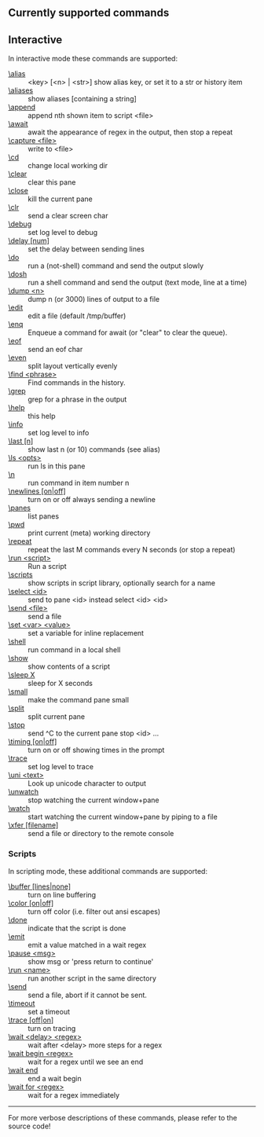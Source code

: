 <h2>Currently supported commands</h2>

<h2>Interactive</h2>

In interactive mode these commands are supported:

<dl>
<dt><a href="https://github.com/bduggan/tmeta/blob/master/lib/tmeta/commander.rakumod#L54">\alias</a></dt>
<dd>&lt;key&gt; [&lt;n&gt; | &lt;str&gt;] show alias key, or set it to a str or history item</dd>
<dt><a href="https://github.com/bduggan/tmeta/blob/master/lib/tmeta/commander.rakumod#L44">\aliases</a></dt>
<dd>show aliases [containing a string]</dd>
<dt><a href="https://github.com/bduggan/tmeta/blob/master/lib/tmeta/commander.rakumod#L14">\append</a></dt>
<dd>append nth shown item to script &lt;file&gt;</dd>
<dt><a href="https://github.com/bduggan/tmeta/blob/master/lib/tmeta/commander/godot.rakumod#L12">\await</a></dt>
<dd>await the appearance of regex in the output, then stop a repeat</dd>
<dt><a href="https://github.com/bduggan/tmeta/blob/master/lib/tmeta/commands.rakumod#L127">\capture &lt;file&gt;</a></dt>
<dd>write to &lt;file&gt;</dd>
<dt><a href="https://github.com/bduggan/tmeta/blob/master/lib/tmeta/commands.rakumod#L242">\cd</a></dt>
<dd>change local working dir</dd>
<dt><a href="https://github.com/bduggan/tmeta/blob/master/lib/tmeta/commands.rakumod#L309">\clear</a></dt>
<dd>clear this pane</dd>
<dt><a href="https://github.com/bduggan/tmeta/blob/master/lib/tmeta/commands.rakumod#L147">\close</a></dt>
<dd>kill the current pane</dd>
<dt><a href="https://github.com/bduggan/tmeta/blob/master/lib/tmeta/commander/shellish.rakumod#L36">\clr</a></dt>
<dd>send a clear screen char</dd>
<dt><a href="https://github.com/bduggan/tmeta/blob/master/lib/tmeta/commands.rakumod#L117">\debug</a></dt>
<dd>set log level to debug</dd>
<dt><a href="https://github.com/bduggan/tmeta/blob/master/lib/tmeta/commands.rakumod#L326">\delay [num]</a></dt>
<dd>set the delay between sending lines</dd>
<dt><a href="https://github.com/bduggan/tmeta/blob/master/lib/tmeta/commands.rakumod#L258">\do</a></dt>
<dd>run a (not-shell) command and send the output slowly</dd>
<dt><a href="https://github.com/bduggan/tmeta/blob/master/lib/tmeta/commands.rakumod#L296">\dosh</a></dt>
<dd>run a shell command and send the output (text mode, line at a time)</dd>
<dt><a href="https://github.com/bduggan/tmeta/blob/master/lib/tmeta/commands.rakumod#L231">\dump &lt;n&gt;</a></dt>
<dd>dump n (or 3000) lines of output to a file</dd>
<dt><a href="https://github.com/bduggan/tmeta/blob/master/lib/tmeta/commander.rakumod#L36">\edit</a></dt>
<dd>edit a file (default /tmp/buffer)</dd>
<dt><a href="https://github.com/bduggan/tmeta/blob/master/lib/tmeta/commander/godot.rakumod#L42">\enq</a></dt>
<dd>Enqueue a command for await (or "clear" to clear the queue).</dd>
<dt><a href="https://github.com/bduggan/tmeta/blob/master/lib/tmeta/commander/shellish.rakumod#L31">\eof</a></dt>
<dd>send an eof char</dd>
<dt><a href="https://github.com/bduggan/tmeta/blob/master/lib/tmeta/commands.rakumod#L161">\even</a></dt>
<dd>split layout vertically evenly</dd>
<dt><a href="https://github.com/bduggan/tmeta/blob/master/lib/tmeta/commands.rakumod#L202">\find &lt;phrase&gt;</a></dt>
<dd>Find commands in the history.</dd>
<dt><a href="https://github.com/bduggan/tmeta/blob/master/lib/tmeta/commander/shellish.rakumod#L23">\grep</a></dt>
<dd>grep for a phrase in the output</dd>
<dt><a href="https://github.com/bduggan/tmeta/blob/master/lib/tmeta/commands.rakumod#L313">\help</a></dt>
<dd>this help</dd>
<dt><a href="https://github.com/bduggan/tmeta/blob/master/lib/tmeta/commands.rakumod#L122">\info</a></dt>
<dd>set log level to info</dd>
<dt><a href="https://github.com/bduggan/tmeta/blob/master/lib/tmeta/commands.rakumod#L221">\last [n]</a></dt>
<dd>show last n (or 10) commands (see alias)</dd>
<dt><a href="https://github.com/bduggan/tmeta/blob/master/lib/tmeta/commands.rakumod#L238">\ls &lt;opts&gt;</a></dt>
<dd>run ls in this pane</dd>
<dt><a href="https://github.com/bduggan/tmeta/blob/master/lib/tmeta/commands.rakumod#L247">\n</a></dt>
<dd>run command in item number n</dd>
<dt><a href="https://github.com/bduggan/tmeta/blob/master/lib/tmeta/commands.rakumod#L331">\newlines [on|off]</a></dt>
<dd>turn on or off always sending a newline</dd>
<dt><a href="https://github.com/bduggan/tmeta/blob/master/lib/tmeta/commands.rakumod#L169">\panes</a></dt>
<dd>list panes</dd>
<dt><a href="https://github.com/bduggan/tmeta/blob/master/lib/tmeta/commander/shellish.rakumod#L18">\pwd</a></dt>
<dd>print current (meta) working directory</dd>
<dt><a href="https://github.com/bduggan/tmeta/blob/master/lib/tmeta/commander/godot.rakumod#L50">\repeat</a></dt>
<dd>repeat the last M commands every N seconds (or stop a repeat)</dd>
<dt><a href="https://github.com/bduggan/tmeta/blob/master/lib/tmeta/commands.rakumod#L191">\run &lt;script&gt;</a></dt>
<dd>Run a script</dd>
<dt><a href="https://github.com/bduggan/tmeta/blob/master/lib/tmeta/commander.rakumod#L27">\scripts</a></dt>
<dd>show scripts in script library, optionally search for a name</dd>
<dt><a href="https://github.com/bduggan/tmeta/blob/master/lib/tmeta/commands.rakumod#L180">\select &lt;id&gt;</a></dt>
<dd>send to pane &lt;id&gt; instead select &lt;id&gt; &lt;id&gt;</dd>
<dt><a href="https://github.com/bduggan/tmeta/blob/master/lib/tmeta/commands.rakumod#L252">\send &lt;file&gt;</a></dt>
<dd>send a file</dd>
<dt><a href="https://github.com/bduggan/tmeta/blob/master/lib/tmeta/commands.rakumod#L89">\set &lt;var&gt; &lt;value&gt;</a></dt>
<dd>set a variable for inline replacement</dd>
<dt><a href="https://github.com/bduggan/tmeta/blob/master/lib/tmeta/commander/shellish.rakumod#L9">\shell</a></dt>
<dd>run command in a local shell</dd>
<dt><a href="https://github.com/bduggan/tmeta/blob/master/lib/tmeta/commander.rakumod#L19">\show</a></dt>
<dd>show contents of a script</dd>
<dt><a href="https://github.com/bduggan/tmeta/blob/master/lib/tmeta/commands.rakumod#L351">\sleep X</a></dt>
<dd>sleep for X seconds</dd>
<dt><a href="https://github.com/bduggan/tmeta/blob/master/lib/tmeta/commands.rakumod#L165">\small</a></dt>
<dd>make the command pane small</dd>
<dt><a href="https://github.com/bduggan/tmeta/blob/master/lib/tmeta/commands.rakumod#L155">\split</a></dt>
<dd>split current pane</dd>
<dt><a href="https://github.com/bduggan/tmeta/blob/master/lib/tmeta/commands.rakumod#L136">\stop</a></dt>
<dd>send ^C to the current pane stop &lt;id&gt; ...</dd>
<dt><a href="https://github.com/bduggan/tmeta/blob/master/lib/tmeta/commands.rakumod#L336">\timing [on|off]</a></dt>
<dd>turn on or off showing times in the prompt</dd>
<dt><a href="https://github.com/bduggan/tmeta/blob/master/lib/tmeta/commands.rakumod#L112">\trace</a></dt>
<dd>set log level to trace</dd>
<dt><a href="https://github.com/bduggan/tmeta/blob/master/lib/tmeta/commands.rakumod#L210">\uni &lt;text&gt;</a></dt>
<dd>Look up unicode character to output</dd>
<dt><a href="https://github.com/bduggan/tmeta/blob/master/lib/tmeta/commands.rakumod#L346">\unwatch</a></dt>
<dd>stop watching the current window+pane</dd>
<dt><a href="https://github.com/bduggan/tmeta/blob/master/lib/tmeta/commands.rakumod#L341">\watch</a></dt>
<dd>start watching the current window+pane by piping to a file</dd>
<dt><a href="https://github.com/bduggan/tmeta/blob/master/lib/tmeta/commands.rakumod#L277">\xfer [filename]</a></dt>
<dd>send a file or directory to the remote console</dd>
</dl>
<h3>Scripts</h3>

In scripting mode, these additional commands are supported:

<dl>
<dt><a href="https://github.com/bduggan/tmeta/blob/master/lib/tmeta/commands.rakumod#L416">\buffer [lines|none]</a></dt>
<dd>turn on line buffering</dd>
<dt><a href="https://github.com/bduggan/tmeta/blob/master/lib/tmeta/commands.rakumod#L412">\color [on|off]</a></dt>
<dd>turn off color (i.e. filter out ansi escapes)</dd>
<dt><a href="https://github.com/bduggan/tmeta/blob/master/lib/tmeta/commands.rakumod#L466">\done</a></dt>
<dd>indicate that the script is done</dd>
<dt><a href="https://github.com/bduggan/tmeta/blob/master/lib/tmeta/commands.rakumod#L476">\emit</a></dt>
<dd>emit a value matched in a wait regex</dd>
<dt><a href="https://github.com/bduggan/tmeta/blob/master/lib/tmeta/commands.rakumod#L424">\pause &lt;msg&gt;</a></dt>
<dd>show msg or 'press return to continue'</dd>
<dt><a href="https://github.com/bduggan/tmeta/blob/master/lib/tmeta/commands.rakumod#L404">\run &lt;name&gt;</a></dt>
<dd>run another script in the same directory</dd>
<dt><a href="https://github.com/bduggan/tmeta/blob/master/lib/tmeta/commands.rakumod#L459">\send</a></dt>
<dd>send a file, abort if it cannot be sent.</dd>
<dt><a href="https://github.com/bduggan/tmeta/blob/master/lib/tmeta/commands.rakumod#L471">\timeout</a></dt>
<dd>set a timeout</dd>
<dt><a href="https://github.com/bduggan/tmeta/blob/master/lib/tmeta/commands.rakumod#L420">\trace [off|on]</a></dt>
<dd>turn on tracing</dd>
<dt><a href="https://github.com/bduggan/tmeta/blob/master/lib/tmeta/commands.rakumod#L432">\wait &lt;delay&gt; &lt;regex&gt;</a></dt>
<dd>wait after &lt;delay&gt; more steps for a regex</dd>
<dt><a href="https://github.com/bduggan/tmeta/blob/master/lib/tmeta/commands.rakumod#L433">\wait begin &lt;regex&gt;</a></dt>
<dd>wait for a regex until we see an end</dd>
<dt><a href="https://github.com/bduggan/tmeta/blob/master/lib/tmeta/commands.rakumod#L434">\wait end</a></dt>
<dd>end a wait begin</dd>
<dt><a href="https://github.com/bduggan/tmeta/blob/master/lib/tmeta/commands.rakumod#L431">\wait for &lt;regex&gt;</a></dt>
<dd>wait for a regex immediately</dd>
</dl>

<hr>

For more verbose descriptions of these commands, please refer to the source code!
